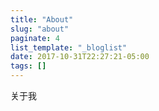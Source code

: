 ```yaml
---
title: "About"
slug: "about"
paginate: 4
list_template: "_bloglist"
date: 2017-10-31T22:27:21-05:00
tags: []
---
```

关于我